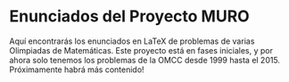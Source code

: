 # Enunciados del Proyecto MURO
Aquí encontrarás los enunciados en LaTeX de problemas de varias Olimpiadas de Matemáticas. 
Este proyecto está en fases iniciales, y por ahora solo tenemos los problemas de la OMCC desde 1999 hasta el 2015. Próximamente habrá más contenido!

